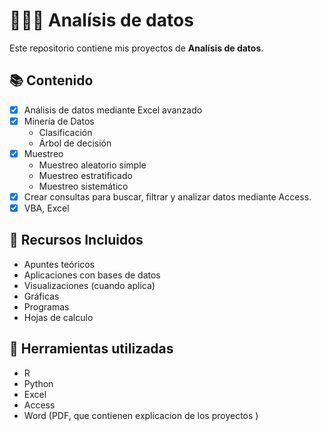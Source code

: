 # 👩🏽‍💻 Analísis de datos 

Este repositorio contiene mis proyectos de **Analísis de datos**.
## 📚 Contenido

- [x] Análisis de datos mediante Excel avanzado   
- [x] Minería de Datos
  - Clasificación
  - Árbol de decisión
- [x] Muestreo
  - Muestreo aleatorio simple
  - Muestreo estratificado
  - Muestreo sistemático  
- [x] Crear consultas para buscar, filtrar y analizar datos mediante Access.
- [x] VBA, Excel

## 🧠 Recursos Incluidos

- Apuntes teóricos
- Aplicaciones con bases de datos 
- Visualizaciones (cuando aplica)
- Gráficas
- Programas
- Hojas de calculo

## 🔧 Herramientas utilizadas

- R
- Python
- Excel
- Access
- Word (PDF, que contienen explicacion de los proyectos )
